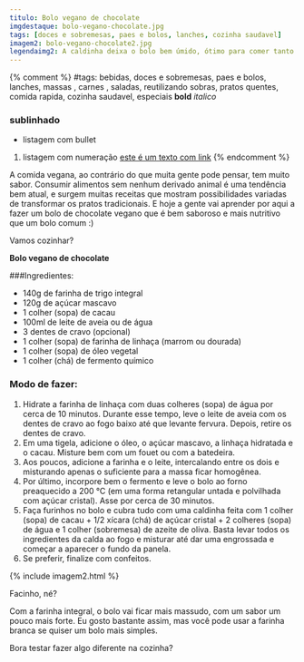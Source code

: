 ```yaml
---
titulo: Bolo vegano de chocolate
imgdestaque: bolo-vegano-chocolate.jpg
tags: [doces e sobremesas, paes e bolos, lanches, cozinha saudavel]
imagem2: bolo-vegano-chocolate2.jpg
legendaimg2: A caldinha deixa o bolo bem úmido, ótimo para comer tanto quente quanto gelado. 
---
```

{% comment %}
#tags: bebidas, doces e sobremesas, paes e bolos, lanches, massas , carnes , saladas, reutilizando sobras, pratos quentes, comida rapida, cozinha saudavel, especiais
**bold**
*italico*
### sublinhado
* listagem com bullet
1. listagem com numeração
[este é um texto com link](https://www.enderecodolink.com)
{% endcomment %}

A comida vegana, ao contrário do que muita gente pode pensar, tem muito sabor. Consumir alimentos sem nenhum derivado animal é uma tendência bem atual, e surgem muitas receitas que mostram possibilidades variadas de transformar os pratos tradicionais. E hoje a gente vai aprender por aqui a fazer um bolo de chocolate vegano que é bem saboroso e mais nutritivo que um bolo comum :)

Vamos cozinhar?

**Bolo vegano de chocolate**

###Ingredientes: 

* 140g de farinha de trigo integral 
* 120g de açúcar mascavo
* 1 colher (sopa) de cacau 
* 100ml de leite de aveia ou de água
* 3 dentes de cravo (opcional)
* 1 colher (sopa) de farinha de linhaça (marrom ou dourada)
* 1 colher (sopa) de óleo vegetal
* 1 colher (chá) de fermento químico

### Modo de fazer:

1. Hidrate a farinha de linhaça com duas colheres (sopa) de água por cerca de 10 minutos. Durante esse tempo, leve o leite de aveia com os dentes de cravo ao fogo baixo até que levante fervura. Depois, retire os dentes de cravo. 
2. Em uma tigela, adicione o óleo, o açúcar mascavo, a linhaça hidratada e o cacau. Misture bem com um fouet ou com a batedeira.
3. Aos poucos, adicione a farinha e o leite, intercalando entre os dois e misturando apenas o suficiente para a massa ficar homogênea.
4. Por último, incorpore bem o fermento e leve o bolo ao forno preaquecido a 200 °C (em uma forma retangular untada e polvilhada com açúcar cristal). Asse por cerca de 30 minutos. 
5. Faça furinhos no bolo e cubra tudo com uma caldinha feita com 1 colher (sopa) de cacau + 1/2 xícara (chá) de açúcar cristal + 2 colheres (sopa) de água e 1 colher (sobremesa) de azeite de oliva. Basta levar todos os ingredientes da calda ao fogo e misturar até dar uma engrossada e começar a aparecer o fundo da panela. 
6. Se preferir, finalize com confeitos. 

{% include imagem2.html %}

Facinho, né?

Com a farinha integral, o bolo vai ficar mais massudo, com um sabor um pouco mais forte. Eu gosto bastante assim, mas você pode usar a farinha branca se quiser um bolo mais simples. 

Bora testar fazer algo diferente na cozinha?

